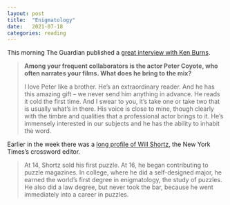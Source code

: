 ```yaml
---
layout: post
title:  "Enigmatology"
date:   2021-07-18
categories: reading
---
```


This morning The Guardian published a [great interview with Ken Burns](https://www.theguardian.com/tv-and-radio/2021/jul/18/ken-burns-i-felt-that-hemingways-uber-masculinity-was-a-mask).

> **Among your frequent collaborators is the actor Peter Coyote, who often narrates your films. What does he bring to the mix?**
>
> I love Peter like a brother. He’s an extraordinary reader. And he has this amazing gift – we never send him anything in advance. He reads it cold the first time. And I swear to you, it’s take one or take two that is usually what’s in there. His voice is close to mine, though clearly with the timbre and qualities that a professional actor brings to it. He’s immensely interested in our subjects and he has the ability to inhabit the word.

Earlier in the week there was a [long profile of Will Shortz](https://www.theguardian.com/lifeandstyle/2021/jul/15/will-shortz-new-york-times-crossword-editor-interview), the New York Times’s crossword editor.

> At 14, Shortz sold his first puzzle. At 16, he began contributing to puzzle magazines. In college, where he did a self-designed major, he earned the world’s first degree in enigmatology, the study of puzzles. He also did a law degree, but never took the bar, because he went immediately into a career in puzzles.
